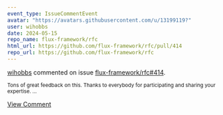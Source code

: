 ```yaml
---
event_type: IssueCommentEvent
avatar: "https://avatars.githubusercontent.com/u/13199119?"
user: wihobbs
date: 2024-05-15
repo_name: flux-framework/rfc
html_url: https://github.com/flux-framework/rfc/pull/414
repo_url: https://github.com/flux-framework/rfc
---
```


<a href='https://github.com/wihobbs' target='_blank'>wihobbs</a> commented on issue <a href='https://github.com/flux-framework/rfc/pull/414' target='_blank'>flux-framework/rfc#414</a>.

<small>Tons of great feedback on this. Thanks to everybody for participating and sharing your expertise....</small>

<a href='https://github.com/flux-framework/rfc/pull/414' target='_blank'>View Comment</a>